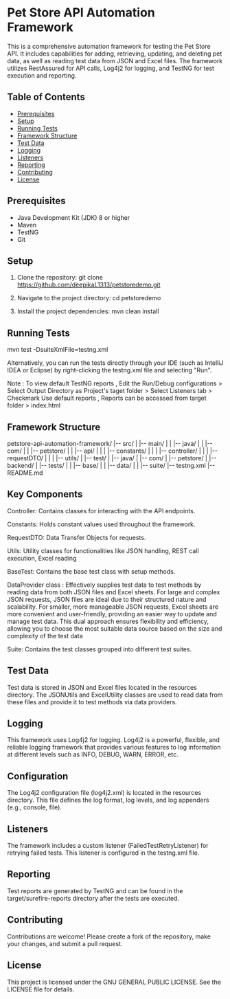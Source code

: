 # Pet Store API Automation Framework

This is a comprehensive automation framework for testing the Pet Store API. It includes capabilities for adding, retrieving, updating, and deleting pet data, as well as reading test data from JSON and Excel files. The framework utilizes RestAssured for API calls, Log4j2 for logging, and TestNG for test execution and reporting.

## Table of Contents
- [Prerequisites](#prerequisites)
- [Setup](#setup)
- [Running Tests](#running-tests)
- [Framework Structure](#framework-structure)
- [Test Data](#test-data)
- [Logging](#logging)
- [Listeners](#listeners)
- [Reporting](#reporting)
- [Contributing](#contributing)
- [License](#license)

## Prerequisites
- Java Development Kit (JDK) 8 or higher
- Maven
- TestNG
- Git

## Setup
1. Clone the repository:
    git clone https://github.com/deepikaL1313/petstoredemo.git
   
2. Navigate to the project directory:
   cd petstoredemo
   
3. Install the project dependencies:
    mvn clean install 
   
## Running Tests
mvn test -DsuiteXmlFile=testng.xml

Alternatively, you can run the tests directly through your IDE (such as IntelliJ IDEA or Eclipse) by right-clicking the testng.xml file and selecting "Run".

Note : To view default TestNG reports , Edit the Run/Debug configurations > Select Output Directory as Project's taget folder > Select Listeners tab > Checkmark Use default reports , Reports can be accessed from target folder > index.html

## Framework Structure

petstore-api-automation-framework/
|-- src/
|   |-- main/
|   |   |-- java/
|   |       |-- com/
|   |           |-- petstore/
|   |               |-- api/
|   |               |   |-- constants/
|   |               |   |-- controller/
|   |               |   |-- requestDTO/
|   |               |   |-- utils/
|   |-- test/
|       |-- java/
|           |-- com/
|               |-- petstore/
|                   |-- backend/
|                       |-- tests/
|                       |   |-- base/
|                       |   |-- data/
|                       |   |-- suite/
|-- testng.xml
|-- README.md

## Key Components
Controller: Contains classes for interacting with the API endpoints.

Constants: Holds constant values used throughout the framework.

RequestDTO: Data Transfer Objects for requests.

Utils: Utility classes for  functionalities like JSON handling, REST call execution, Excel reading

BaseTest: Contains the base test class with setup methods.

DataProvider class : Effectively supplies test data to test methods by reading data from both JSON files and Excel sheets. For large and complex JSON requests, JSON files are ideal due to their structured nature and scalability. For smaller, more manageable JSON requests, Excel sheets are more convenient and user-friendly, providing an easier way to update and manage test data. This dual approach ensures flexibility and efficiency, allowing you to choose the most suitable data source based on the size and complexity of the test data

Suite: Contains the test classes grouped into different test suites.

## Test Data
Test data is stored in JSON and Excel files located in the resources directory. The JSONUtils and ExcelUtility classes are used to read data from these files and provide it to test methods via data providers.

## Logging
This framework uses Log4j2 for logging. Log4j2 is a powerful, flexible, and reliable logging framework that provides various features to log information at different levels such as INFO, DEBUG, WARN, ERROR, etc.

## Configuration
The Log4j2 configuration file (log4j2.xml) is located in the resources directory. This file defines the log format, log levels, and log appenders (e.g., console, file).

## Listeners
The framework includes a custom listener (FailedTestRetryListener) for retrying failed tests. This listener is configured in the testng.xml file.

## Reporting
Test reports are generated by TestNG and can be found in the target/surefire-reports directory after the tests are executed.

## Contributing
Contributions are welcome! Please create a fork of the repository, make your changes, and submit a pull request.

## License
This project is licensed under the GNU GENERAL PUBLIC LICENSE. See the LICENSE file for details.


